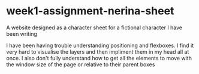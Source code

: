 # week1-assignment-nerina-sheet
A website designed as a character sheet for a fictional character I have been writing

I have been having trouble understanding positioning and flexboxes. I find it very hard to visualise the layers and then impliment them in my head all at once. I also don't fully understand how to get all the elements to move with the window size of the page or relative to their parent boxes
